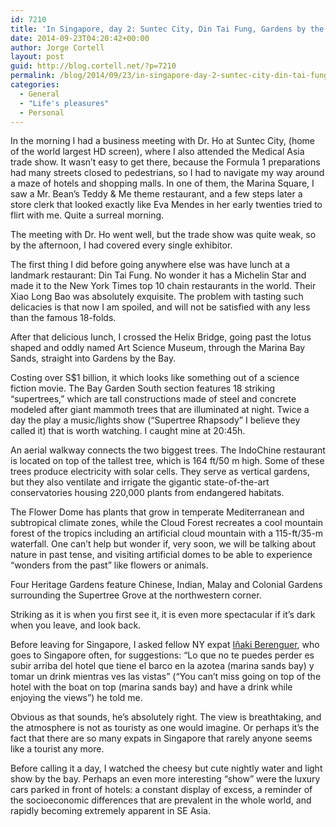 ```yaml
---
id: 7210
title: 'In Singapore, day 2: Suntec City, Din Tai Fung, Gardens by the Bay, and Marina Sands Bay'
date: 2014-09-23T04:20:42+00:00
author: Jorge Cortell
layout: post
guid: http://blog.cortell.net/?p=7210
permalink: /blog/2014/09/23/in-singapore-day-2-suntec-city-din-tai-fung-gardens-by-the-bay-and-marina-sands-bay/
categories:
  - General
  - "Life's pleasures"
  - Personal
---
```

In the morning I had a business meeting with Dr. Ho at Suntec City, (home of the world largest HD screen), where I also attended the Medical Asia trade show. It wasn’t easy to get there, because the Formula 1 preparations had many streets closed to pedestrians, so I had to navigate my way around a maze of hotels and shopping malls. In one of them, the Marina Square, I saw a Mr. Bean’s Teddy & Me theme restaurant, and a few steps later a store clerk that looked exactly like Eva Mendes in her early twenties tried to flirt with me. Quite a surreal morning.

The meeting with Dr. Ho went well, but the trade show was quite weak, so by the afternoon, I had covered every single exhibitor.

The first thing I did before going anywhere else was have lunch at a landmark restaurant: Din Tai Fung. No wonder it has a Michelin Star and made it to the New York Times top 10 chain restaurants in the world. Their Xiao Long Bao was absolutely exquisite. The problem with tasting such delicacies is that now I am spoiled, and will not be satisfied with any less than the famous 18-folds.

After that delicious lunch, I crossed the Helix Bridge, going past the lotus shaped and oddly named Art Science Museum, through the Marina Bay Sands, straight into Gardens by the Bay.

Costing over S$1 billion, it which looks like something out of a science fiction movie. The Bay Garden South section features 18 striking &#8220;supertrees,&#8221; which are tall constructions made of steel and concrete modeled after giant mammoth trees that are illuminated at night. Twice a day the play a music/lights show (“Supertree Rhapsody” I believe they called it) that is worth watching. I caught mine at 20:45h.

An aerial walkway connects the two biggest trees. The IndoChine restaurant is located on top of the tallest tree, which is 164 ft/50 m high. Some of these trees produce electricity with solar cells. They serve as vertical gardens, but they also ventilate and irrigate the gigantic state-of-the-art conservatories housing 220,000 plants from endangered habitats.

The Flower Dome has plants that grow in temperate Mediterranean and subtropical climate zones, while the Cloud Forest recreates a cool mountain forest of the tropics including an artificial cloud mountain with a 115-ft/35-m waterfall. One can’t help but wonder if, very soon, we will be talking about nature in past tense, and visiting artificial domes to be able to experience “wonders from the past” like flowers or animals.

Four Heritage Gardens feature Chinese, Indian, Malay and Colonial Gardens surrounding the Supertree Grove at the northwestern corner.

Striking as it is when you first see it, it is even more spectacular if it’s dark when you leave, and look back.

Before leaving for Singapore, I asked fellow NY expat <a title="http://www.linkedin.com/in/inakiberenguer" href="http://www.linkedin.com/in/inakiberenguer" target="_blank">Iñaki Berenguer</a>, who goes to Singapore often, for suggestions: “Lo que no te puedes perder es subir arriba del hotel que tiene el barco en la azotea (marina sands bay) y tomar un drink mientras ves las vistas” (“You can’t miss going on top of the hotel with the boat on top (marina sands bay) and have a drink while enjoying the views”) he told me.

Obvious as that sounds, he’s absolutely right. The view is breathtaking, and the atmosphere is not as touristy as one would imagine. Or perhaps it’s the fact that there are so many expats in Singapore that rarely anyone seems like a tourist any more.

Before calling it a day, I watched the cheesy but cute nightly water and light show by the bay. Perhaps an even more interesting “show” were the luxury cars parked in front of hotels: a constant display of excess, a reminder of the socioeconomic differences that are prevalent in the whole world, and rapidly becoming extremely apparent in SE Asia.